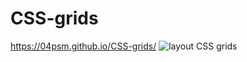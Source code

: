 # CSS-grids
https://04psm.github.io/CSS-grids/
![layout](https://user-images.githubusercontent.com/66555692/88952967-d99bc780-d2b5-11ea-99e6-aac8e3798288.png)
CSS grids
